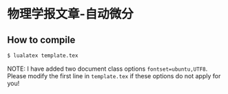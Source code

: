 # 物理学报文章-自动微分

## How to compile

```bash
$ lualatex template.tex
```

NOTE: I have added two document class options `fontset=ubuntu,UTF8`.
Please modify the first line in `template.tex` if these options do not apply for you!
